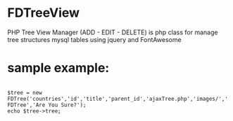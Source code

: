 FDTreeView
==========

PHP Tree View Manager (ADD - EDIT - DELETE) is php class for manage tree structures mysql tables 
using jquery and FontAwesome

sample example: 
==========
<code>
$tree = new FDTree('countries','id','title','parent_id','ajaxTree.php','images/','FDTree','Are You Sure?');
echo $tree->tree;
</code>


